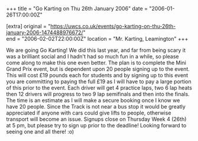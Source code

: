 +++
title = "Go Karting on Thu 26th January 2006"
date = "2006-01-26T17:00:00Z"

[extra]
original = "https://uwcs.co.uk/events/go-karting-on-thu-26th-january-2006-1474488976672/"    
end = "2006-02-02T22:00:00Z"
location = "Mr. Karting, Leamington"
+++

We are going Go Karting\! We did this last year, and far from being scary it was a brilliant social and I hadn't had so much fun in a while, so please come along to make this one even better. The plan is to complete the Mini Grand Prix event, but is dependent upon 20 people signing up to the event. This will cost £19 pounds each for students and by signing up to this event you are committing to paying the full £19 as I will have to pay a large portion of this prior to the event. Each driver will get 4 practice laps, two 6 lap heats then 12 drivers will progress to two 9 lap semifinals and then into the finals. The time is an estimate as I will make a secure booking once I know we have 20 people. Since the Track is not near a bus stop it would be greatly appreciated if anyone with cars could give lifts to people, otherwise transport will become an issue. Signups close on Thursday Week 4 (26th) at 5 pm, but please try to sign up prior to the deadline\! Looking forward to seeing one and all there\! :o)

